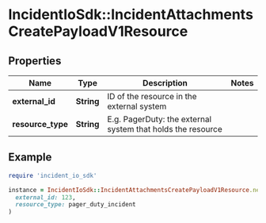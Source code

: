 # IncidentIoSdk::IncidentAttachmentsCreatePayloadV1Resource

## Properties

| Name | Type | Description | Notes |
| ---- | ---- | ----------- | ----- |
| **external_id** | **String** | ID of the resource in the external system |  |
| **resource_type** | **String** | E.g. PagerDuty: the external system that holds the resource |  |

## Example

```ruby
require 'incident_io_sdk'

instance = IncidentIoSdk::IncidentAttachmentsCreatePayloadV1Resource.new(
  external_id: 123,
  resource_type: pager_duty_incident
)
```

